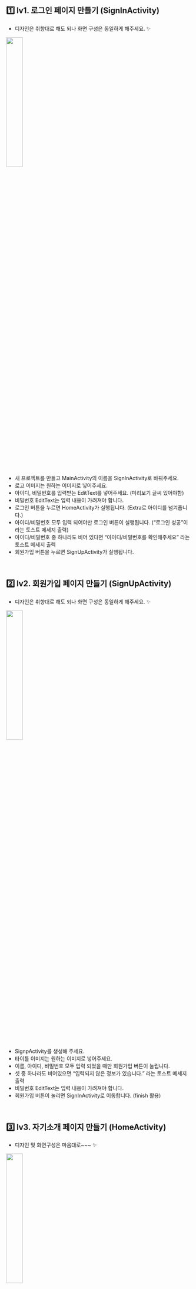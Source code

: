 1️⃣ **lv1. 로그인 페이지 만들기 (SignInActivity)**
---
- 디자인은 취향대로 해도 되나 화면 구성은 동일하게 해주세요. ✨
<img width="30%" src="https://user-images.githubusercontent.com/139092551/258107423-7f665f8f-3402-44e7-abe8-61508deaaebf.png"/>

- 새 프로젝트를 만들고 MainActivity의 이름을 SignInActivity로 바꿔주세요.
- 로고 이미지는 원하는 이미지로 넣어주세요.
- 아이디, 비밀번호를 입력받는 EditText를 넣어주세요. (미리보기 글씨 있어야함)
- 비밀번호 EditText는 입력 내용이 가려져야 합니다.
- 로그인 버튼을 누르면 HomeActivity가 실행됩니다. (Extra로 아이디를 넘겨줍니다.)
- 아이디/비밀번호 모두 입력 되어야만 로그인 버튼이 실행됩니다. (“로그인 성공”이라는  토스트 메세지 출력)
- 아이디/비밀번호 중 하나라도 비어 있다면 “아이디/비밀번호를 확인해주세요” 라는 토스트 메세지 출력
- 회원가입 버튼을 누르면 SignUpActivity가 실행됩니다.

<br/>


2️⃣ **lv2. 회원가입 페이지 만들기 (SignUpActivity)**
---
- 디자인은 취향대로 해도 되나 화면 구성은 동일하게 해주세요. ✨

<img width="30%" src="https://user-images.githubusercontent.com/139092551/258402734-219a4bb2-3c47-4fe2-aaa1-f274acbf5144.png"/>

- SignpActivity를 생성해 주세요.
- 타이틀 이미지는 원하는 이미지로 넣어주세요.
- 이름, 아이디, 비밀번호 모두 입력 되었을 때만 회원가입 버튼이 눌립니다.
- 셋 중 하나라도 비어있으면 “입력되지 않은 정보가 있습니다.” 라는 토스트 메세지 출력
- 비밀번호 EditText는 입력 내용이 가려져야 합니다.
- 회원가입 버튼이 눌리면 SignInActivity로 이동합니다. (finish 활용)

<br/>


3️⃣ **lv3. 자기소개 페이지 만들기 (HomeActivity)**
---
- 디자인 및 화면구성은 마음대로~~~ ✨

<img width="30%" src="https://user-images.githubusercontent.com/139092551/258402837-9b666d05-c0d4-4e54-807a-24108de2b503.png"/>

- HomeActivity를 생성해 주세요.
- SignInActivity에서 받은 extra data(아이디)를 화면에 표시해주세요.
- ImageView, TextView 외에 각종 Widget을 활용해 자유롭게 화면을 디자인 해주세요.
    - 이름, 나이, MBTI 등 자기소개등이 들어가는 위젯을 자유롭게 디자인해주세요.
- 종료 버튼이 눌리면 SignInActivity로 이동합니다. (finish 활용)

<br/>


⚙ **선택과제 : 필수는 아니에요~**
---
선택 과제는 안드로이드 앱개발 입문 강의를 기반으로 하지만 한 걸음 더 성장하기 위해 고민하며 공부한 후 구현하는 과제 입니다.  혼자, 또는 팀원과 함께 공부하며 도전해보세요!!

### 1. **화면 이동 + @**

- 회원 가입페이지에서 입력한 아이디/비밀번호가 로그인 화면으로 돌아올 때 자동 입력되는 기능!
- Hint! `registerForActivityResult` 를 알아봅시다.
- [참고 영상] (https://github.com/thundevistan/IntroduceAPP/issues/7#issue-1837803090)

### 2. 자기 소개 랜덤 사진

- 5장의 사진을 등록합니다. (drawable 폴더)
- 자기소개 페이지가 시작될 때 5장 중 랜덤으로 1장의 사진이 표시됩니다.
- [참고 영상] (https://github.com/thundevistan/IntroduceAPP/issues/7#issue-1837803090)

<br/>

💡 **도전과제**
---
### Custom button design.
1. HomeActivity의 종료 버튼을 아래 동영상 처럼 만들어주세요.
2. 동작방식
- 버튼 모양은 ractangle, 모서리가 10dp 둥글게 만들어요
- 종료 버튼을 누르면(pressed) 배경색과 스마일 아이콘, 종료 텍스트 색상이 변경됩니다.
- 스마일 아이콘 및 텍스트 색상은 임의 변경 가능합니다.
- 참고로, HomeActivity.kt파일은 건들지 않습니다.  (selector이용)
- [참고 영상] (https://github.com/thundevistan/IntroduceAPP/issues/8#issue-1837821223)

